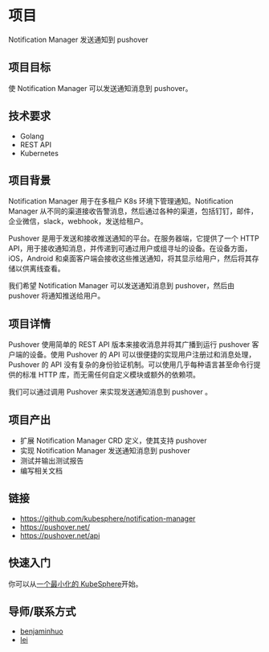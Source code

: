 # 项目

Notification Manager 发送通知到 pushover

## 项目目标

使 Notification Manager 可以发送通知消息到 pushover。

## 技术要求

- Golang
- REST API
- Kubernetes

## 项目背景

Notification Manager 用于在多租户 K8s 环境下管理通知。Notification Manager 从不同的渠道接收告警消息，然后通过各种的渠道，包括钉钉，邮件，企业微信，slack，webhook，发送给租户。

Pushover 是用于发送和接收推送通知的平台。在服务器端，它提供了一个 HTTP API，用于接收通知消息，并传递到可通过用户或组寻址的设备。在设备方面，iOS，Android 和桌面客户端会接收这些推送通知，将其显示给用户，然后将其存储以供离线查看。

 我们希望 Notification Manager 可以发送通知消息到 pushover，然后由 pushover 将通知推送给用户。

## 项目详情

Pushover 使用简单的 REST API 版本来接收消息并将其广播到运行 pushover 客户端的设备。使用 Pushover 的 API 可以很便捷的实现用户注册过和消息处理，Pushover 的 API 没有复杂的身份验证机制。可以使用几乎每种语言甚至命令行提供的标准 HTTP 库，而无需任何自定义模块或额外的依赖项。

我们可以通过调用 Pushover 来实现发送通知消息到 pushover 。

## 项目产出

- 扩展 Notification Manager CRD 定义，使其支持 pushover
- 实现 Notification Manager 发送通知消息到 pushover
- 测试并输出测试报告
- 编写相关文档

## 链接

- https://github.com/kubesphere/notification-manager
- https://pushover.net/
- https://pushover.net/api

## 快速入门

你可以从[一个最小化的 KubeSphere](https://kubesphere.io/zh/docs/quick-start/minimal-kubesphere-on-k8s/)开始。

## 导师/联系方式

- [benjaminhuo](https://github.com/benjaminhuo)
- [lei](https://github.com/wanjunlei)

